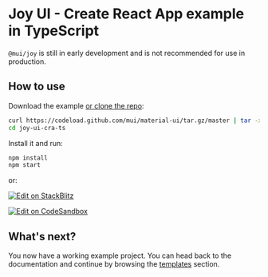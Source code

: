 # Joy UI - Create React App example in TypeScript

`@mui/joy` is still in early development and is not recommended for use in production.

## How to use

Download the example [or clone the repo](https://github.com/mui/material-ui):

<!-- #default-branch-switch -->

```bash
curl https://codeload.github.com/mui/material-ui/tar.gz/master | tar -xz --strip=2 material-ui-master/examples/joy-ui-cra-ts
cd joy-ui-cra-ts
```

Install it and run:

```bash
npm install
npm start
```

or:

<!-- #default-branch-switch -->

[![Edit on StackBlitz](https://developer.stackblitz.com/img/open_in_stackblitz.svg)](https://stackblitz.com/github/mui/material-ui/tree/master/examples/joy-ui-cra-ts)

[![Edit on CodeSandbox](https://codesandbox.io/static/img/play-codesandbox.svg)](https://codesandbox.io/s/github/mui/material-ui/tree/master/examples/joy-ui-cra-ts)

## What's next?

<!-- #default-branch-switch -->

You now have a working example project.
You can head back to the documentation and continue by browsing the [templates](https://mui.com/joy-ui/getting-started/templates/) section.
